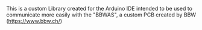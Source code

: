 This is a custom Library created for the Arduino IDE intended to be used to communicate more easily with the "BBWAS", a custom PCB created by BBW (https://www.bbw.ch/)
